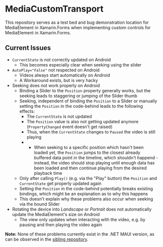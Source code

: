 # MediaCustomTransport

This repository serves as a test bed and bug demonstration location for MediaElement in Xamarin.Forms when implementing custom controls for MediaElement in Xamarin.Forms.

## Current Issues

- `CurrentState` is not correctly updated on Android
  - This becomes especially clear when seeking using the slider
- `AutoPlay="False"` not respected on Android
  - Videos always start automatically on Android
  - A Workaround exists, but is very hacky
- Seeking does not work properly on Android
  - Binding a Slider to the `Position` property generally works, but the seeking leads to staggering or jumping of the Slider thumb
  - Seeking, independent of binding the `Position` to a Slider or manually setting the `Position` in the code-behind leads to the following effects:
    - The `CurrentState` is not updated
    - The `Position` value is also not getting updated anymore (`PropertyChanged` event doesn't get raised)
    - Thus, when the `CurrentState` changes to `Paused` the video is still playing
    - - When seeking to a specific position which hasn't been loaded yet, the `Position` jumps to the closest already buffered data point in the timeline, which shouldn't happend - instead, the video should stop playing until enough data has been loaded and then continue playing from the desired playback time
  - Only after calling `Play()` (e.g. via the "Play" button) the `Position` and `CurrentState` get properly updated again
  - Setting the `Position` in the code-behind potentially breaks existing bindings, which might be an explanation as to why this happens
  - This doesn't explain why these problems also occur when seeking via the bound Slider
- Rotating the device into *Landscape* or *Portrait* does not automatically update the MediaElement's size on Android
  - The view only updates when interacting with the video, e.g. by pausing and then playing the video again
  
**Note:** None of these problems currently exist in the .NET MAUI version, as can be observed in the [sibling repository](https://github.com/ewerspej/MediaCustomTransportMaui).
